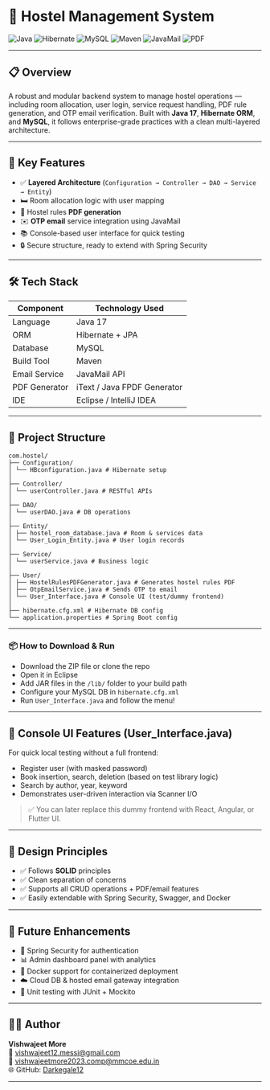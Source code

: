 # 🏨 Hostel Management System

![Java](https://img.shields.io/badge/Java-17-blue.svg)
![Hibernate](https://img.shields.io/badge/Hibernate-ORM-red.svg)
![MySQL](https://img.shields.io/badge/MySQL-Database-yellow.svg)
![Maven](https://img.shields.io/badge/Maven-Build-orange.svg)
![JavaMail](https://img.shields.io/badge/JavaMail-API-green.svg)
![PDF](https://img.shields.io/badge/PDF-iText%2FFPDF-lightgrey.svg)

---

## 📋 Overview

A robust and modular backend system to manage hostel operations — including room allocation, user login, service request handling, PDF rule generation, and OTP email verification. Built with **Java 17**, **Hibernate ORM**, and **MySQL**, it follows enterprise-grade practices with a clean multi-layered architecture.

---

## 🚀 Key Features

- ✅ **Layered Architecture** (`Configuration → Controller → DAO → Service → Entity`)
- 🛏️ Room allocation logic with user mapping
- 🧾 Hostel rules **PDF generation**
- ✉️ **OTP email** service integration using JavaMail
- 📚 Console-based user interface for quick testing
- 🔒 Secure structure, ready to extend with Spring Security

---

## 🛠️ Tech Stack

| Component         | Technology Used               |
|-------------------|-------------------------------|
| Language          | Java 17                       |
| ORM               | Hibernate + JPA               |
| Database          | MySQL                         |
| Build Tool        | Maven                         |
| Email Service     | JavaMail API                  |
| PDF Generator     | iText / Java FPDF Generator   |
| IDE               | Eclipse / IntelliJ IDEA       |

---

## 🧱 Project Structure


```
com.hostel/
├── Configuration/
│ └── HBconfiguration.java # Hibernate setup
│
├── Controller/
│ └── userController.java # RESTful APIs
│
├── DAO/
│ └── userDAO.java # DB operations
│
├── Entity/
│ ├── hostel_room_database.java # Room & services data
│ └── User_Login_Entity.java # User login records
│
├── Service/
│ └── userService.java # Business logic
│
├── User/
│ ├── HostelRulesPDFGenerator.java # Generates hostel rules PDF
│ ├── OtpEmailService.java # Sends OTP to email
│ └── User_Interface.java # Console UI (test/dummy frontend)
│
├── hibernate.cfg.xml # Hibernate DB config
└── application.properties # Spring Boot config
```
---

### 📦 How to Download & Run

- Download the ZIP file or clone the repo  
- Open it in Eclipse  
- Add JAR files in the `/lib/` folder to your build path  
- Configure your MySQL DB in `hibernate.cfg.xml`  
- Run `User_Interface.java` and follow the menu!

---

## 🧪 Console UI Features (User_Interface.java)

For quick local testing without a full frontend:

- Register user (with masked password)
- Book insertion, search, deletion (based on test library logic)
- Search by author, year, keyword
- Demonstrates user-driven interaction via Scanner I/O

> ✅ You can later replace this dummy frontend with React, Angular, or Flutter UI.

---

## 🔐 Design Principles

- ✅ Follows **SOLID** principles
- ✅ Clean separation of concerns
- ✅ Supports all CRUD operations + PDF/email features
- ✅ Easily extendable with Spring Security, Swagger, and Docker

---

## 🚧 Future Enhancements

- 🔐 Spring Security for authentication
- 📊 Admin dashboard panel with analytics
- 🐳 Docker support for containerized deployment
- ☁️ Cloud DB & hosted email gateway integration
- 🧪 Unit testing with JUnit + Mockito

---

## 👨‍💻 Author

**Vishwajeet More**  
📧 vishwajeet12.messi@gmail.com  
📧 vishwajeetmore2023.comp@mmcoe.edu.in  
🌐 GitHub: [Darkegale12](https://github.com/Darkegale12)

---
